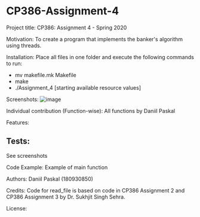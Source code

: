 # CP386-Assignment-4

Project title:
CP386: Assignment 4 - Spring 2020

Motivation:
To create a program that implements the banker's algorithm using threads.

Installation:
Place all files in one folder and execute the following commands to run:
- mv makefile.mk Makefile
- make
- ./Assignment_4 [starting available resource values]

Screenshots:
![image](https://user-images.githubusercontent.com/50429826/89113572-e39e0180-d440-11ea-8ff4-196fd9590f84.png)

Individual contribution (Function-wise):
All functions by Daniil Paskal

Features:


## Tests:
See screenshots

Code Example:
Example of main function

Authors:
Daniil Paskal (180930850)

Credits:
Code for read_file is based on code in CP386 Assignment 2 and CP386 Assignment 3 by Dr. Sukhjit Singh Sehra.

License:
